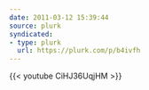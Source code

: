 ```yaml
---
date: 2011-03-12 15:39:44
source: plurk
syndicated:
- type: plurk
  url: https://plurk.com/p/b4ivfh
---
```


{{< youtube CiHJ36UqjHM >}}